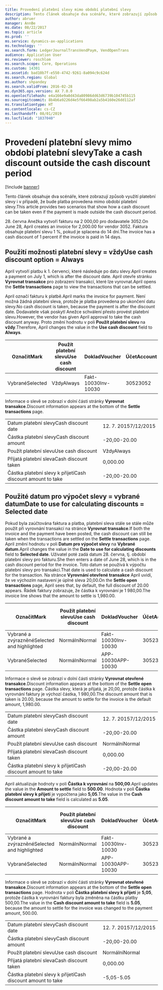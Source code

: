 ```yaml
---
title: Provedení platební slevy mimo období platební slevy
description: Tento článek obsahuje dva scénáře, které zobrazují způsob využití platební slevy i v případě, že bude platba provedena mimo období platební slevy.
author: abruer
manager: AnnBe
ms.date: 08/22/2017
ms.topic: article
ms.prod: ''
ms.service: dynamics-ax-applications
ms.technology: ''
ms.search.form: LedgerJournalTransVendPaym, VendOpenTrans
audience: Application User
ms.reviewer: roschlom
ms.search.scope: Core, Operations
ms.custom: 14301
ms.assetid: bad10b7f-e550-4742-9261-8a094c9c624d
ms.search.region: Global
ms.author: shpandey
ms.search.validFrom: 2016-02-28
ms.dyn365.ops.version: AX 7.0.0
ms.openlocfilehash: e4a166e9a0d43da80986dd63d6739b104745b115
ms.sourcegitcommit: 8b4b6a9226d4e5f66498ab2a5b4160e26dd112af
ms.translationtype: HT
ms.contentlocale: cs-CZ
ms.lasthandoff: 08/01/2019
ms.locfileid: "1837040"
---
```

# <a name="take-a-cash-discount-outside-the-cash-discount-period"></a><span data-ttu-id="3c9c3-103">Provedení platební slevy mimo období platební slevy</span><span class="sxs-lookup"><span data-stu-id="3c9c3-103">Take a cash discount outside the cash discount period</span></span>

[!include [banner](../includes/banner.md)]

<span data-ttu-id="3c9c3-104">Tento článek obsahuje dva scénáře, které zobrazují způsob využití platební slevy i v případě, že bude platba provedena mimo období platební slevy.</span><span class="sxs-lookup"><span data-stu-id="3c9c3-104">This article provides two scenarios that show how a cash discount can be taken even if the payment is made outside the cash discount period.</span></span>

<span data-ttu-id="3c9c3-105">28. června Anežka vytvoří fakturu na 2 000,00 pro dodavatele 3052.</span><span class="sxs-lookup"><span data-stu-id="3c9c3-105">On June 28, April creates an invoice for 2,000.00 for vendor 3052.</span></span> <span data-ttu-id="3c9c3-106">Faktura obsahuje platební slevu 1 %, pokud je splacena do 14 dní.</span><span class="sxs-lookup"><span data-stu-id="3c9c3-106">The invoice has a cash discount of 1 percent if the invoice is paid in 14 days.</span></span>

## <a name="use-cash-discount-option--always"></a><span data-ttu-id="3c9c3-107">Použití možnosti platební slevy = vždy</span><span class="sxs-lookup"><span data-stu-id="3c9c3-107">Use cash discount option = Always</span></span>
<span data-ttu-id="3c9c3-108">April vytvoří platbu k 1. červenci, které následuje po datu slevy.</span><span class="sxs-lookup"><span data-stu-id="3c9c3-108">April creates a payment on July 1, which is after the discount date.</span></span> <span data-ttu-id="3c9c3-109">April otevře stránku **Vyrovnat transakce** pro zobrazení transakcí, které lze vyrovnat.</span><span class="sxs-lookup"><span data-stu-id="3c9c3-109">April opens the **Settle transactions** page to view the transactions that can be settled.</span></span> 

<span data-ttu-id="3c9c3-110">April označí fakturu k platbě.</span><span class="sxs-lookup"><span data-stu-id="3c9c3-110">April marks the invoice for payment.</span></span> <span data-ttu-id="3c9c3-111">Není možná žádná platební sleva, protože je platba provedena po ukončení datu slevy.</span><span class="sxs-lookup"><span data-stu-id="3c9c3-111">No cash discount is taken, because the payment is after the discount date.</span></span> <span data-ttu-id="3c9c3-112">Dodavatele však poskytl Anežce schválení přesto provést platební slevu.</span><span class="sxs-lookup"><span data-stu-id="3c9c3-112">However, the vendor has given April approval to take the cash discount anyway.</span></span> <span data-ttu-id="3c9c3-113">Proto změní hodnotu v poli **Použít platební slevu** na **vždy**.</span><span class="sxs-lookup"><span data-stu-id="3c9c3-113">Therefore, April changes the value in the **Use cash discount** field to **Always**.</span></span>

| <span data-ttu-id="3c9c3-114">Označit</span><span class="sxs-lookup"><span data-stu-id="3c9c3-114">Mark</span></span>     | <span data-ttu-id="3c9c3-115">Použít platební slevu</span><span class="sxs-lookup"><span data-stu-id="3c9c3-115">Use cash discount</span></span> | <span data-ttu-id="3c9c3-116">Doklad</span><span class="sxs-lookup"><span data-stu-id="3c9c3-116">Voucher</span></span>   | <span data-ttu-id="3c9c3-117">Účet</span><span class="sxs-lookup"><span data-stu-id="3c9c3-117">Account</span></span> | <span data-ttu-id="3c9c3-118">Datum platební slevy</span><span class="sxs-lookup"><span data-stu-id="3c9c3-118">Cash discount date</span></span> | <span data-ttu-id="3c9c3-119">Datum splatnosti</span><span class="sxs-lookup"><span data-stu-id="3c9c3-119">Due date</span></span>  | <span data-ttu-id="3c9c3-120">Faktura</span><span class="sxs-lookup"><span data-stu-id="3c9c3-120">Invoice</span></span> | <span data-ttu-id="3c9c3-121">Částka v měně transakce</span><span class="sxs-lookup"><span data-stu-id="3c9c3-121">Amount in transaction currency</span></span> | <span data-ttu-id="3c9c3-122">Měna</span><span class="sxs-lookup"><span data-stu-id="3c9c3-122">Currency</span></span> | <span data-ttu-id="3c9c3-123">Částka k vyrovnání</span><span class="sxs-lookup"><span data-stu-id="3c9c3-123">Amount to settle</span></span> |
|----------|-------------------|-----------|---------|--------------------|-----------|---------|--------------------------------|----------|------------------|
| <span data-ttu-id="3c9c3-124">Vybrané</span><span class="sxs-lookup"><span data-stu-id="3c9c3-124">Selected</span></span> | <span data-ttu-id="3c9c3-125">Vždy</span><span class="sxs-lookup"><span data-stu-id="3c9c3-125">Always</span></span>            | <span data-ttu-id="3c9c3-126">Fakt-10030</span><span class="sxs-lookup"><span data-stu-id="3c9c3-126">Inv-10030</span></span> | <span data-ttu-id="3c9c3-127">3052</span><span class="sxs-lookup"><span data-stu-id="3c9c3-127">3052</span></span>    | <span data-ttu-id="3c9c3-128">28. 6. 2015</span><span class="sxs-lookup"><span data-stu-id="3c9c3-128">6/28/2015</span></span>          | <span data-ttu-id="3c9c3-129">12. 7. 2015</span><span class="sxs-lookup"><span data-stu-id="3c9c3-129">7/12/2015</span></span> | <span data-ttu-id="3c9c3-130">10030</span><span class="sxs-lookup"><span data-stu-id="3c9c3-130">10030</span></span>   | <span data-ttu-id="3c9c3-131">-2 000,00</span><span class="sxs-lookup"><span data-stu-id="3c9c3-131">-2,000.00</span></span>                      | <span data-ttu-id="3c9c3-132">USD</span><span class="sxs-lookup"><span data-stu-id="3c9c3-132">USD</span></span>      | <span data-ttu-id="3c9c3-133">-1 980,00</span><span class="sxs-lookup"><span data-stu-id="3c9c3-133">-1,980.00</span></span>        |

<span data-ttu-id="3c9c3-134">Informace o slevě se zobrazí v dolní části stránky **Vyrovnat transakce**.</span><span class="sxs-lookup"><span data-stu-id="3c9c3-134">Discount information appears at the bottom of the **Settle transactions** page.</span></span>

|                              |           |
|------------------------------|-----------|
| <span data-ttu-id="3c9c3-135">Datum platební slevy</span><span class="sxs-lookup"><span data-stu-id="3c9c3-135">Cash discount date</span></span>           | <span data-ttu-id="3c9c3-136">12. 7. 2015</span><span class="sxs-lookup"><span data-stu-id="3c9c3-136">7/12/2015</span></span> |
| <span data-ttu-id="3c9c3-137">Částka platební slevy</span><span class="sxs-lookup"><span data-stu-id="3c9c3-137">Cash discount amount</span></span>         | <span data-ttu-id="3c9c3-138">-20,00</span><span class="sxs-lookup"><span data-stu-id="3c9c3-138">-20.00</span></span>    |
| <span data-ttu-id="3c9c3-139">Použít platební slevu</span><span class="sxs-lookup"><span data-stu-id="3c9c3-139">Use cash discount</span></span>            | <span data-ttu-id="3c9c3-140">Vždy</span><span class="sxs-lookup"><span data-stu-id="3c9c3-140">Always</span></span>    |
| <span data-ttu-id="3c9c3-141">Přijatá platební sleva</span><span class="sxs-lookup"><span data-stu-id="3c9c3-141">Cash discount taken</span></span>          | <span data-ttu-id="3c9c3-142">0,00</span><span class="sxs-lookup"><span data-stu-id="3c9c3-142">0.00</span></span>      |
| <span data-ttu-id="3c9c3-143">Částka platební slevy k přijetí</span><span class="sxs-lookup"><span data-stu-id="3c9c3-143">Cash discount amount to take</span></span> | <span data-ttu-id="3c9c3-144">-20,00</span><span class="sxs-lookup"><span data-stu-id="3c9c3-144">-20.00</span></span>    |

## <a name="date-to-use-for-calculating-discounts--selected-date"></a><span data-ttu-id="3c9c3-145">Použité datum pro výpočet slevy = vybrané datum</span><span class="sxs-lookup"><span data-stu-id="3c9c3-145">Date to use for calculating discounts = Selected date</span></span>
<span data-ttu-id="3c9c3-146">Pokud byla zaúčtována faktura a platba, platební sleva stále se stále může použít při vyrovnání transakcí na stránce **Vyrovnat transakce**.</span><span class="sxs-lookup"><span data-stu-id="3c9c3-146">If both the invoice and the payment have been posted, the cash discount can still be taken when the transactions are settled on the **Settle transactions** page.</span></span> <span data-ttu-id="3c9c3-147">April změní hodnotu v poli **Datum pro výpočet slevy** na **Vybrané datum**.</span><span class="sxs-lookup"><span data-stu-id="3c9c3-147">April changes the value in the **Date to use for calculating discounts** field to **Selected date**.</span></span> <span data-ttu-id="3c9c3-148">Uživatel poté zadá datum 28. června, tj. období platební slevy pro fakturu.</span><span class="sxs-lookup"><span data-stu-id="3c9c3-148">She then enters a date of June 28, which is in the cash discount period for the invoice.</span></span> <span data-ttu-id="3c9c3-149">Toto datum se používá k výpočtu platební slevy pro transakci.</span><span class="sxs-lookup"><span data-stu-id="3c9c3-149">That date is used to calculate a cash discount for the transaction.</span></span> <span data-ttu-id="3c9c3-150">Na stránce **Vyrovnání otevřené transakce** April uvidí, že ve výchozím nastavení je úplné sleva 20,00.</span><span class="sxs-lookup"><span data-stu-id="3c9c3-150">On the **Settle open transactions** page, April sees that, by default, the full discount of 20.00 appears.</span></span> <span data-ttu-id="3c9c3-151">Řádek faktury zobrazuje, že částka k vyrovnání je 1 980,00.</span><span class="sxs-lookup"><span data-stu-id="3c9c3-151">The invoice line shows that the amount to settle is 1,980.00.</span></span>

| <span data-ttu-id="3c9c3-152">Označit</span><span class="sxs-lookup"><span data-stu-id="3c9c3-152">Mark</span></span>                     | <span data-ttu-id="3c9c3-153">Použít platební slevu</span><span class="sxs-lookup"><span data-stu-id="3c9c3-153">Use cash discount</span></span> | <span data-ttu-id="3c9c3-154">Doklad</span><span class="sxs-lookup"><span data-stu-id="3c9c3-154">Voucher</span></span>   | <span data-ttu-id="3c9c3-155">Účet</span><span class="sxs-lookup"><span data-stu-id="3c9c3-155">Account</span></span> | <span data-ttu-id="3c9c3-156">Datum platební slevy</span><span class="sxs-lookup"><span data-stu-id="3c9c3-156">Cash discount date</span></span> | <span data-ttu-id="3c9c3-157">Datum splatnosti</span><span class="sxs-lookup"><span data-stu-id="3c9c3-157">Due date</span></span>  | <span data-ttu-id="3c9c3-158">Faktura</span><span class="sxs-lookup"><span data-stu-id="3c9c3-158">Invoice</span></span> | <span data-ttu-id="3c9c3-159">Částka v měně transakce</span><span class="sxs-lookup"><span data-stu-id="3c9c3-159">Amount in transaction currency</span></span> | <span data-ttu-id="3c9c3-160">Měna</span><span class="sxs-lookup"><span data-stu-id="3c9c3-160">Currency</span></span> | <span data-ttu-id="3c9c3-161">Částka k vyrovnání</span><span class="sxs-lookup"><span data-stu-id="3c9c3-161">Amount to settle</span></span> |
|--------------------------|-------------------|-----------|---------|--------------------|-----------|---------|--------------------------------|----------|------------------|
| <span data-ttu-id="3c9c3-162">Vybrané a zvýrazněné</span><span class="sxs-lookup"><span data-stu-id="3c9c3-162">Selected and highlighted</span></span> | <span data-ttu-id="3c9c3-163">Normální</span><span class="sxs-lookup"><span data-stu-id="3c9c3-163">Normal</span></span>            | <span data-ttu-id="3c9c3-164">Fakt-10030</span><span class="sxs-lookup"><span data-stu-id="3c9c3-164">Inv-10030</span></span> | <span data-ttu-id="3c9c3-165">3052</span><span class="sxs-lookup"><span data-stu-id="3c9c3-165">3052</span></span>    | <span data-ttu-id="3c9c3-166">28. 6. 2015</span><span class="sxs-lookup"><span data-stu-id="3c9c3-166">6/28/2015</span></span>          | <span data-ttu-id="3c9c3-167">12. 7. 2015</span><span class="sxs-lookup"><span data-stu-id="3c9c3-167">7/12/2015</span></span> | <span data-ttu-id="3c9c3-168">10030</span><span class="sxs-lookup"><span data-stu-id="3c9c3-168">10030</span></span>   | <span data-ttu-id="3c9c3-169">-2 000,00</span><span class="sxs-lookup"><span data-stu-id="3c9c3-169">-2,000.00</span></span>                      | <span data-ttu-id="3c9c3-170">USD</span><span class="sxs-lookup"><span data-stu-id="3c9c3-170">USD</span></span>      | <span data-ttu-id="3c9c3-171">-1 980,00</span><span class="sxs-lookup"><span data-stu-id="3c9c3-171">-1,980.00</span></span>        |
| <span data-ttu-id="3c9c3-172">Vybrané</span><span class="sxs-lookup"><span data-stu-id="3c9c3-172">Selected</span></span>                 | <span data-ttu-id="3c9c3-173">Normální</span><span class="sxs-lookup"><span data-stu-id="3c9c3-173">Normal</span></span>            | <span data-ttu-id="3c9c3-174">APP-10030</span><span class="sxs-lookup"><span data-stu-id="3c9c3-174">APP-10030</span></span> | <span data-ttu-id="3c9c3-175">3052</span><span class="sxs-lookup"><span data-stu-id="3c9c3-175">3052</span></span>    | <span data-ttu-id="3c9c3-176">7/15/2015</span><span class="sxs-lookup"><span data-stu-id="3c9c3-176">7/15/2015</span></span>          | <span data-ttu-id="3c9c3-177">7/15/2015</span><span class="sxs-lookup"><span data-stu-id="3c9c3-177">7/15/2015</span></span> |         | <span data-ttu-id="3c9c3-178">500,00</span><span class="sxs-lookup"><span data-stu-id="3c9c3-178">500.00</span></span>                         | <span data-ttu-id="3c9c3-179">USD</span><span class="sxs-lookup"><span data-stu-id="3c9c3-179">USD</span></span>      | <span data-ttu-id="3c9c3-180">500,00</span><span class="sxs-lookup"><span data-stu-id="3c9c3-180">500.00</span></span>           |

<span data-ttu-id="3c9c3-181">Informace o slevě se zobrazí v dolní části stránky **Vyrovnat otevřené transakce**.</span><span class="sxs-lookup"><span data-stu-id="3c9c3-181">Discount information appears at the bottom of the **Settle open transactions** page.</span></span> <span data-ttu-id="3c9c3-182">Částka slevy, která je přijatá, je 20,00, protože částka k vyrovnání faktury je výchozí částka, 1 980,00.</span><span class="sxs-lookup"><span data-stu-id="3c9c3-182">The discount amount that is taken is 20.00, because the amount to settle for the invoice is the default amount, 1,980.00.</span></span>

|                              |           |
|------------------------------|-----------|
| <span data-ttu-id="3c9c3-183">Datum platební slevy</span><span class="sxs-lookup"><span data-stu-id="3c9c3-183">Cash discount date</span></span>           | <span data-ttu-id="3c9c3-184">12. 7. 2015</span><span class="sxs-lookup"><span data-stu-id="3c9c3-184">7/12/2015</span></span> |
| <span data-ttu-id="3c9c3-185">Částka platební slevy</span><span class="sxs-lookup"><span data-stu-id="3c9c3-185">Cash discount amount</span></span>         | <span data-ttu-id="3c9c3-186">-20,00</span><span class="sxs-lookup"><span data-stu-id="3c9c3-186">-20.00</span></span>    |
| <span data-ttu-id="3c9c3-187">Použít platební slevu</span><span class="sxs-lookup"><span data-stu-id="3c9c3-187">Use cash discount</span></span>            | <span data-ttu-id="3c9c3-188">Normální</span><span class="sxs-lookup"><span data-stu-id="3c9c3-188">Normal</span></span>    |
| <span data-ttu-id="3c9c3-189">Přijatá platební sleva</span><span class="sxs-lookup"><span data-stu-id="3c9c3-189">Cash discount taken</span></span>          | <span data-ttu-id="3c9c3-190">0,00</span><span class="sxs-lookup"><span data-stu-id="3c9c3-190">0.00</span></span>      |
| <span data-ttu-id="3c9c3-191">Částka platební slevy k přijetí</span><span class="sxs-lookup"><span data-stu-id="3c9c3-191">Cash discount amount to take</span></span> | <span data-ttu-id="3c9c3-192">-20,00</span><span class="sxs-lookup"><span data-stu-id="3c9c3-192">-20.00</span></span>    |

<span data-ttu-id="3c9c3-193">April aktualizuje hodnoty v poli **Částka k vyrovnání** na **500,00**.</span><span class="sxs-lookup"><span data-stu-id="3c9c3-193">April updates the value in the **Amount to settle** field to **500.00**.</span></span> <span data-ttu-id="3c9c3-194">Hodnota v poli **Částka platební slevy k přijetí** je vypočtena jako **5,05**.</span><span class="sxs-lookup"><span data-stu-id="3c9c3-194">The value in the **Cash discount amount to take** field is calculated as **5.05**.</span></span>

| <span data-ttu-id="3c9c3-195">Označit</span><span class="sxs-lookup"><span data-stu-id="3c9c3-195">Mark</span></span>                     | <span data-ttu-id="3c9c3-196">Použít platební slevu</span><span class="sxs-lookup"><span data-stu-id="3c9c3-196">Use cash discount</span></span> | <span data-ttu-id="3c9c3-197">Doklad</span><span class="sxs-lookup"><span data-stu-id="3c9c3-197">Voucher</span></span>   | <span data-ttu-id="3c9c3-198">Účet</span><span class="sxs-lookup"><span data-stu-id="3c9c3-198">Account</span></span> | <span data-ttu-id="3c9c3-199">Datum</span><span class="sxs-lookup"><span data-stu-id="3c9c3-199">Date</span></span>      | <span data-ttu-id="3c9c3-200">Datum splatnosti</span><span class="sxs-lookup"><span data-stu-id="3c9c3-200">Due date</span></span>  | <span data-ttu-id="3c9c3-201">Faktura</span><span class="sxs-lookup"><span data-stu-id="3c9c3-201">Invoice</span></span> | <span data-ttu-id="3c9c3-202">Částka v měně transakce</span><span class="sxs-lookup"><span data-stu-id="3c9c3-202">Amount in transaction currency</span></span> | <span data-ttu-id="3c9c3-203">Měna</span><span class="sxs-lookup"><span data-stu-id="3c9c3-203">Currency</span></span> | <span data-ttu-id="3c9c3-204">Částka k vyrovnání</span><span class="sxs-lookup"><span data-stu-id="3c9c3-204">Amount to settle</span></span> |
|--------------------------|-------------------|-----------|---------|-----------|-----------|---------|--------------------------------|----------|------------------|
| <span data-ttu-id="3c9c3-205">Vybrané a zvýrazněné</span><span class="sxs-lookup"><span data-stu-id="3c9c3-205">Selected and highlighted</span></span> | <span data-ttu-id="3c9c3-206">Normální</span><span class="sxs-lookup"><span data-stu-id="3c9c3-206">Normal</span></span>            | <span data-ttu-id="3c9c3-207">Fakt-10030</span><span class="sxs-lookup"><span data-stu-id="3c9c3-207">Inv-10030</span></span> | <span data-ttu-id="3c9c3-208">3052</span><span class="sxs-lookup"><span data-stu-id="3c9c3-208">3052</span></span>    | <span data-ttu-id="3c9c3-209">28. 6. 2015</span><span class="sxs-lookup"><span data-stu-id="3c9c3-209">6/28/2015</span></span> | <span data-ttu-id="3c9c3-210">12. 7. 2015</span><span class="sxs-lookup"><span data-stu-id="3c9c3-210">7/12/2015</span></span> | <span data-ttu-id="3c9c3-211">10030</span><span class="sxs-lookup"><span data-stu-id="3c9c3-211">10030</span></span>   | <span data-ttu-id="3c9c3-212">2 000,00</span><span class="sxs-lookup"><span data-stu-id="3c9c3-212">2,000.00</span></span>                       | <span data-ttu-id="3c9c3-213">USD</span><span class="sxs-lookup"><span data-stu-id="3c9c3-213">USD</span></span>      | <span data-ttu-id="3c9c3-214">-500,00</span><span class="sxs-lookup"><span data-stu-id="3c9c3-214">-500.00</span></span>          |
| <span data-ttu-id="3c9c3-215">Vybrané</span><span class="sxs-lookup"><span data-stu-id="3c9c3-215">Selected</span></span>                 | <span data-ttu-id="3c9c3-216">Normální</span><span class="sxs-lookup"><span data-stu-id="3c9c3-216">Normal</span></span>            | <span data-ttu-id="3c9c3-217">APP-10030</span><span class="sxs-lookup"><span data-stu-id="3c9c3-217">APP-10030</span></span> | <span data-ttu-id="3c9c3-218">3052</span><span class="sxs-lookup"><span data-stu-id="3c9c3-218">3052</span></span>    | <span data-ttu-id="3c9c3-219">7/15/2015</span><span class="sxs-lookup"><span data-stu-id="3c9c3-219">7/15/2015</span></span> | <span data-ttu-id="3c9c3-220">7/15/2015</span><span class="sxs-lookup"><span data-stu-id="3c9c3-220">7/15/2015</span></span> |         | <span data-ttu-id="3c9c3-221">500,00</span><span class="sxs-lookup"><span data-stu-id="3c9c3-221">500.00</span></span>                         | <span data-ttu-id="3c9c3-222">USD</span><span class="sxs-lookup"><span data-stu-id="3c9c3-222">USD</span></span>      | <span data-ttu-id="3c9c3-223">500,00</span><span class="sxs-lookup"><span data-stu-id="3c9c3-223">500.00</span></span>           |

<span data-ttu-id="3c9c3-224">Informace o slevě se zobrazí v dolní části stránky **Vyrovnat otevřené transakce**.</span><span class="sxs-lookup"><span data-stu-id="3c9c3-224">Discount information appears at the bottom of the **Settle open transactions** page.</span></span> <span data-ttu-id="3c9c3-225">Hodnota v poli **Částka platební slevy k přijetí** je **5,05**, protože částka k vyrovnání faktury byla změněna na částku platby 500,00.</span><span class="sxs-lookup"><span data-stu-id="3c9c3-225">The value in the **Cash discount amount to take** field is **5.05**, because the amount to settle for the invoice was changed to the payment amount, 500.00.</span></span>

|                              |           |
|------------------------------|-----------|
| <span data-ttu-id="3c9c3-226">Datum platební slevy</span><span class="sxs-lookup"><span data-stu-id="3c9c3-226">Cash discount date</span></span>           | <span data-ttu-id="3c9c3-227">12. 7. 2015</span><span class="sxs-lookup"><span data-stu-id="3c9c3-227">7/12/2015</span></span> |
| <span data-ttu-id="3c9c3-228">Částka platební slevy</span><span class="sxs-lookup"><span data-stu-id="3c9c3-228">Cash discount amount</span></span>         | <span data-ttu-id="3c9c3-229">-20,00</span><span class="sxs-lookup"><span data-stu-id="3c9c3-229">-20.00</span></span>    |
| <span data-ttu-id="3c9c3-230">Použít platební slevu</span><span class="sxs-lookup"><span data-stu-id="3c9c3-230">Use cash discount</span></span>            | <span data-ttu-id="3c9c3-231">Normální</span><span class="sxs-lookup"><span data-stu-id="3c9c3-231">Normal</span></span>    |
| <span data-ttu-id="3c9c3-232">Přijatá platební sleva</span><span class="sxs-lookup"><span data-stu-id="3c9c3-232">Cash discount taken</span></span>          | <span data-ttu-id="3c9c3-233">0,00</span><span class="sxs-lookup"><span data-stu-id="3c9c3-233">0.00</span></span>      |
| <span data-ttu-id="3c9c3-234">Částka platební slevy k přijetí</span><span class="sxs-lookup"><span data-stu-id="3c9c3-234">Cash discount amount to take</span></span> | <span data-ttu-id="3c9c3-235">-5,05</span><span class="sxs-lookup"><span data-stu-id="3c9c3-235">-5.05</span></span>     |






